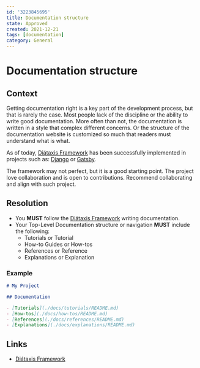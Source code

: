 ```yaml
---
id: '3223845695'
title: Documentation structure
state: Approved
created: 2021-12-21
tags: [documentation]
category: General
---
```


# Documentation structure

## Context

Getting documentation right is a key part of the development process, but that
is rarely the case. Most people lack of the discipline or the ability to write
good documentation.
More often than not, the documentation is written in a style that complex
different concerns.
Or the structure of the documentation website is customized so much that readers
must understand what is what.

As of today, [Diátaxis Framework](https://diataxis.fr/) has been successfully
implemented in projects such as: [Django](https://www.djangoproject.com/) or
[Gatsby](https://www.gatsbyjs.com/docs/).

The framework may not perfect, but it is a good starting point. The project
love collaboration and is open to contributions. Recommend collaborating and
align with such project.

## Resolution

- You **MUST** follow the [Diátaxis Framework](https://diataxis.fr/) writing
  documentation.
- Your Top-Level Documentation structure or navigation **MUST** include the
  following:
  - Tutorials or Tutorial
  - How-to Guides or How-tos
  - References or Reference
  - Explanations or Explanation

### Example

```markdown
# My Project

## Documentation

- [Tutorials](./docs/tutorials/README.md)
- [How-tos](./docs/how-tos/README.md)
- [References](./docs/references/README.md)
- [Explanations](./docs/explanations/README.md)
```

## Links

- [Diátaxis Framework](https://diataxis.fr/)
